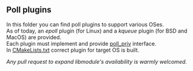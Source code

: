 ## Poll plugins

In this folder you can find poll plugins to support various OSes.  
As of today, an *epoll* plugin (for Linux) and a *kqueue* plugin (for BSD and MacOS) are provided.  
Each plugin must implement and provide [poll_priv](https://github.com/FedeDP/libmodule/blob/tree/Lib/poll_priv.h) interface.  
In [CMakeLists.txt](https://github.com/FedeDP/libmodule/blob/tree/CMakeLists.txt#L12) correct plugin for target OS is built.  

*Any pull request to expand libmodule's availability is warmly welcomed.*
